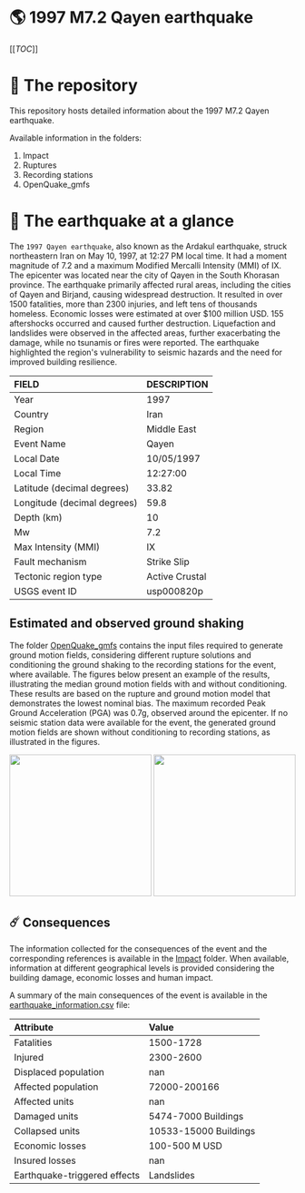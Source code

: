 # 🌎 1997 M7.2 Qayen earthquake
[[_TOC_]]

# 📂 The repository

This repository hosts detailed information about the 1997 M7.2 Qayen earthquake.

Available information in the folders:

1. Impact
2. Ruptures
3. Recording stations
4. OpenQuake_gmfs


# 🚀 The earthquake at a glance 

The `1997 Qayen earthquake`, also known as the Ardakul earthquake, struck northeastern Iran on May 10, 1997, at 12:27 PM local time. It had a moment magnitude of 7.2 and a maximum Modified Mercalli Intensity (MMI) of IX. The epicenter was located near the city of Qayen in the South Khorasan province. The earthquake primarily affected rural areas, including the cities of Qayen and Birjand, causing widespread destruction. It resulted in over 1500 fatalities, more than 2300 injuries, and left tens of thousands homeless. Economic losses were estimated at over $100 million USD. 155 aftershocks occurred and caused further destruction. Liquefaction and landslides were observed in the affected areas, further exacerbating the damage, while no tsunamis or fires were reported. The earthquake highlighted the region's vulnerability to seismic hazards and the need for improved building resilience.

| FIELD | DESCRIPTION |
|:-------|:-------------|
| Year | 1997 |
| Country | Iran |
| Region | Middle East |
| Event Name | Qayen |
| Local Date | 10/05/1997 |
| Local Time | 12:27:00 |
| Latitude (decimal degrees) | 33.82 |
| Longitude (decimal degrees) | 59.8 |
| Depth (km) | 10 |
| Mw | 7.2 |
| Max Intensity (MMI) | IX |
| Fault mechanism | Strike Slip |
| Tectonic region type | Active Crustal |
| USGS event ID | usp000820p |

## Estimated and observed ground shaking

The folder [OpenQuake_gmfs](./OpenQuake_gmfs/) contains the input files required to generate ground motion fields, considering different rupture solutions and conditioning the ground shaking to the recording stations for the event, where available. The figures below present an example of the results, illustrating the median ground motion fields with and without conditioning. These results are based on the rupture and ground motion model that demonstrates the lowest nominal bias. The maximum recorded Peak Ground Acceleration (PGA) was 0.7g, observed around the epicenter. If no seismic station data were available for the event, the generated ground motion fields are shown without conditioning to recording stations, as illustrated in the figures.

<img src="./4_OpenQuake_gmfs/median_gmf_stations_none.png" height="250">
<img src="./4_OpenQuake_gmfs/median_gmf_stations_seismic.png" height="250">

## ☄️ Consequences

The information collected for the consequences of the event and the corresponding references is available in the [Impact](./Impact) folder. When available, information at different geographical levels is provided considering the building damage, economic losses and human impact.

A summary of the main consequences of the event is available in the [earthquake_information.csv](./earthquake_information.csv) file:

| Attribute | Value |
|:-------|:-------------|
| Fatalities | 1500-1728 |
| Injured | 2300-2600 |
| Displaced population | nan |
| Affected population | 72000-200166 |
| Affected units | nan |
| Damaged units | 5474-7000 Buildings |
| Collapsed units | 10533-15000 Buildings |
| Economic losses | 100-500 M USD |
| Insured losses | nan |
| Earthquake-triggered effects | Landslides |